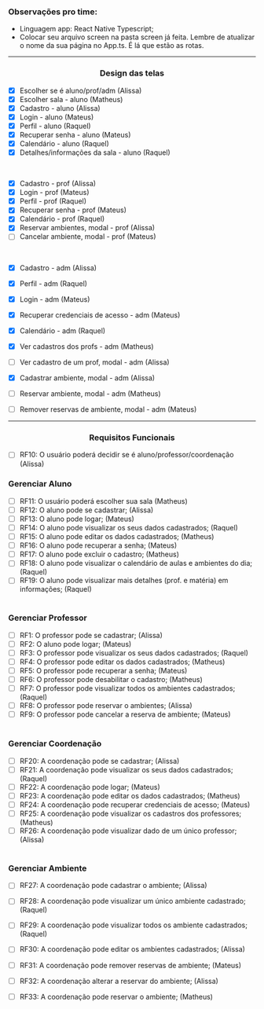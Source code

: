 <h3>Observações pro time:</h3>

- Linguagem app: React Native Typescript;
- Colocar seu arquivo screen na pasta screen já feita. Lembre de atualizar o nome da sua página no App.ts. É lá que estão as rotas.

<hr>
<h3 align="center">Design das telas</h3>

- [X] Escolher se é aluno/prof/adm (Alissa)
- [X] Escolher sala - aluno (Matheus)
- [X] Cadastro - aluno (Alissa)
- [X] Login - aluno (Mateus)
- [X] Perfil - aluno (Raquel)
- [X] Recuperar senha - aluno (Mateus)
- [X] Calendário - aluno (Raquel)
- [X] Detalhes/informações da sala - aluno (Raquel)

<br>

- [x] Cadastro - prof (Alissa)
- [x] Login - prof (Mateus)
- [X] Perfil - prof (Raquel)
- [x] Recuperar senha - prof (Mateus)
- [x] Calendário - prof (Raquel)
- [x] Reservar ambientes, modal - prof (Alissa)
- [ ] Cancelar ambiente, modal - prof (Mateus)

<br>

- [X] Cadastro - adm (Alissa)
- [X] Perfil - adm (Raquel)
- [X] Login - adm (Mateus)
- [X] Recuperar credenciais de acesso - adm (Mateus)
- [X] Calendário - adm (Raquel)
- [X] Ver cadastros dos profs - adm (Matheus)
- [ ] Ver cadastro de um prof, modal - adm (Alissa)
- [x] Cadastrar ambiente, modal - adm (Alissa)
- [ ] Reservar ambiente, modal - adm (Matheus)
- [ ] Remover reservas de ambiente, modal - adm (Mateus)


<hr>

<h3 align="center">Requisitos Funcionais</h3>

- [ ] RF10: O usuário poderá decidir se é aluno/professor/coordenação  (Alissa)

<h3>Gerenciar Aluno</h3>

- [ ] RF11: O usuário poderá escolher sua sala  (Matheus)
- [ ] RF12: O aluno pode se cadastrar;  (Alissa)
- [ ] RF13: O aluno pode logar;  (Mateus)
- [ ] RF14: O aluno pode visualizar os seus dados cadastrados;  (Raquel)
- [ ] RF15: O aluno pode editar os dados cadastrados;  (Matheus)
- [ ] RF16: O aluno pode recuperar a senha;  (Mateus)
- [ ] RF17:  O aluno pode excluir o cadastro;  (Matheus)
- [ ] RF18: O aluno pode visualizar o calendário de aulas e ambientes do dia;  (Raquel)
- [ ] RF19: O aluno pode visualizar mais detalhes (prof. e matéria) em informações;  (Raquel)
 <br> <br>

<h3>Gerenciar Professor</h3>

- [ ] RF1: O professor pode se cadastrar;  (Alissa)
- [ ] RF2: O aluno pode logar;  (Mateus)
- [ ] RF3: O professor pode visualizar os seus dados cadastrados;  (Raquel)
- [ ] RF4: O professor pode editar os dados cadastrados;  (Matheus)
- [ ] RF5: O professor pode recuperar a senha;  (Mateus)
- [ ] RF6: O professor pode desabilitar o cadastro;  (Matheus)
- [ ] RF7: O professor pode visualizar todos os ambientes cadastrados; (Raquel)
- [ ] RF8: O professor pode reservar o ambientes; (Alissa)
- [ ] RF9: O professor pode cancelar a reserva de ambiente; (Mateus)
 <br> <br>

<h3>Gerenciar Coordenação</h3>

- [ ] RF20: A coordenação pode se cadastrar;  (Alissa)
- [ ] RF21: A coordenação pode visualizar os seus dados cadastrados;  (Raquel)
- [ ] RF22: A coordenação pode logar;  (Mateus)
- [ ] RF23: A coordenação pode editar os dados cadastrados;  (Matheus)
- [ ] RF24: A coordenação pode recuperar credenciais de acesso; (Mateus)
- [ ] RF25: A coordenação pode visualizar os cadastros dos professores; (Matheus)
- [ ] RF26: A coordenação pode visualizar dado de um único professor; (Alissa)
 <br> <br>
 
<h3>Gerenciar Ambiente</h3>

- [ ] RF27: A coordenação pode cadastrar o ambiente; (Alissa)
- [ ] RF28: A coordenação pode visualizar um único ambiente cadastrado; (Raquel)
- [ ] RF29: A coordenação pode visualizar todos os ambiente cadastrados; (Raquel)
- [ ] RF30: A coordenação pode editar os ambientes cadastrados; (Alissa)
- [ ] RF31: A coordenação pode remover reservas de ambiente; (Mateus)
- [ ] RF32: A coordenação alterar a reservar do ambiente; (Alissa)
- [ ] RF33: A coordenação pode reservar o ambiente; (Matheus)

